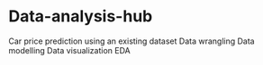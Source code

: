 # Data-analysis-hub
Car price prediction using an existing dataset 
Data wrangling
Data modelling
Data visualization
EDA
